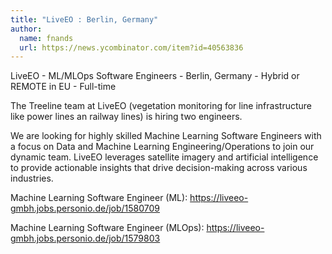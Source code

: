 ```yaml
---
title: "LiveEO : Berlin, Germany"
author:
  name: fnands
  url: https://news.ycombinator.com/item?id=40563836
---
```

LiveEO - ML&#x2F;MLOps Software Engineers - Berlin, Germany - Hybrid or REMOTE in EU - Full-time

The Treeline team at LiveEO (vegetation monitoring for line infrastructure like power lines an railway lines) is hiring two engineers.

We are looking for highly skilled Machine Learning Software Engineers with a focus on Data and Machine Learning Engineering&#x2F;Operations to join our dynamic team. LiveEO leverages satellite imagery and artificial intelligence to provide actionable insights that drive decision-making across various industries.

Machine Learning Software Engineer (ML): <a href="https:&#x2F;&#x2F;liveeo-gmbh.jobs.personio.de&#x2F;job&#x2F;1580709" rel="nofollow">https:&#x2F;&#x2F;liveeo-gmbh.jobs.personio.de&#x2F;job&#x2F;1580709</a>

Machine Learning Software Engineer (MLOps): <a href="https:&#x2F;&#x2F;liveeo-gmbh.jobs.personio.de&#x2F;job&#x2F;1579803" rel="nofollow">https:&#x2F;&#x2F;liveeo-gmbh.jobs.personio.de&#x2F;job&#x2F;1579803</a>
